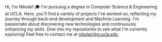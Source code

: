 Hi, I'm Nikolai! 🎓 I'm pursuing a degree in Computer Science & Engineering at UCLA. Here, you'll find a variety of projects I've worked on, reflecting my journey through back-end development and Machine Learning. I'm passionate about discovering new technologies and continuously enhancing my skills. Dive into my repositories to see what I'm currently exploring!
Feel free to contact me at nikolair@g.ucla.edu 



